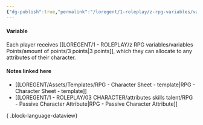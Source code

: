 ```yaml
---
{"dg-publish":true,"permalink":"/loregent/1-roleplay/z-rpg-variables/variables-points/amount-of-points/3-points/"}
---
```


#### Variable

Each player receives [[LOREGENT/1 - ROLEPLAY/z RPG variables/variables Points/amount of points/3 points\|3 points]], which they can allocate to any attributes of their character.

#### Notes linked here

- [[LOREGENT/Assets/Templates/RPG - Character Sheet - template\|RPG - Character Sheet - template]]
- [[LOREGENT/1 - ROLEPLAY/03 CHARACTER/attributes skills talent/RPG - Passive Character Attribute\|RPG - Passive Character Attribute]]

{ .block-language-dataview}
